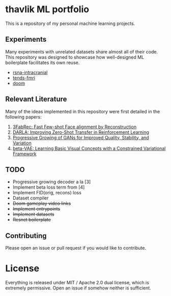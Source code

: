 # thavlik ML portfolio
This is a repository of my personal machine learning projects.

## Experiments
Many experiments with unrelated datasets share almost all of their code. This repository was designed to showcase how well-designed ML boilerplate facilitates its own reuse.
- [rsna-intracranial](experiments/rsna-intracranial/)
- [tends-fmri](experiments/trends-fmri/)
- [doom](experiments/doom/)

## Relevant Literature
Many of the ideas implemented in this repository were first detailed in the following papers:

1. [3FabRec: Fast Few-shot Face alignment by Reconstruction](https://arxiv.org/abs/1911.10448)
2. [DARLA: Improving Zero-Shot Transfer in Reinforcement Learning](https://arxiv.org/abs/1707.08475)
3. [Progressive Growing of GANs for Improved Quality, Stability, and Variation](https://arxiv.org/abs/1710.10196)
4. [beta-VAE: Learning Basic Visual Concepts with a Constrained Variational Framework](https://openreview.net/forum?id=Sy2fzU9gl)

## TODO
- Progressive growing decoder a la [3]
- Implement beta loss term from [4]
- Implement FID(orig, recons) loss
- Dataset compiler
- ~~Doom gameplay video links~~
- ~~Implement entrypoints~~
- ~~Implement datasets~~
- ~~Resnet boilerplate~~

## Contributing
Please open an issue or pull request if you would like to contribute.

# License
Everything is released under MIT / Apache 2.0 dual license, which is extremely permissive. Open an issue if somehow neither is sufficient.

